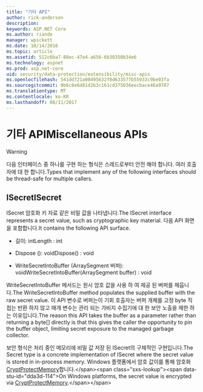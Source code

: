 ```yaml
---
title: "기타 API"
author: rick-anderson
description: 
keywords: ASP.NET Core
ms.author: riande
manager: wpickett
ms.date: 10/14/2016
ms.topic: article
ms.assetid: 512c6ba7-88ec-47e4-a656-6b30350b34e6
ms.technology: aspnet
ms.prod: asp.net-core
uid: security/data-protection/extensibility/misc-apis
ms.openlocfilehash: 541dd721a00495632f0d633577b55933c9be03fa
ms.sourcegitcommit: 0b6c8e6d81d2b3c161cd375036eecbace46a9707
ms.translationtype: MT
ms.contentlocale: ko-KR
ms.lasthandoff: 08/11/2017
---
```

# <a name="miscellaneous-apis"></a><span data-ttu-id="dda3d-103">기타 API</span><span class="sxs-lookup"><span data-stu-id="dda3d-103">Miscellaneous APIs</span></span>

<a name=data-protection-extensibility-mics-apis></a>

>[!WARNING]
> <span data-ttu-id="dda3d-104">다음 인터페이스 중 하나를 구현 하는 형식은 스레드로부터 안전 해야 합니다. 여러 호출자에 대 한 합니다.</span><span class="sxs-lookup"><span data-stu-id="dda3d-104">Types that implement any of the following interfaces should be thread-safe for multiple callers.</span></span>

## <a name="isecret"></a><span data-ttu-id="dda3d-105">ISecret</span><span class="sxs-lookup"><span data-stu-id="dda3d-105">ISecret</span></span>

<span data-ttu-id="dda3d-106">ISecret 암호화 키 자료 같은 비밀 값을 나타냅니다.</span><span class="sxs-lookup"><span data-stu-id="dda3d-106">The ISecret interface represents a secret value, such as cryptographic key material.</span></span> <span data-ttu-id="dda3d-107">다음 API 화면을 포함합니다.</span><span class="sxs-lookup"><span data-stu-id="dda3d-107">It contains the following API surface.</span></span>

* <span data-ttu-id="dda3d-108">길이: int</span><span class="sxs-lookup"><span data-stu-id="dda3d-108">Length : int</span></span>

* <span data-ttu-id="dda3d-109">Dispose (): void</span><span class="sxs-lookup"><span data-stu-id="dda3d-109">Dispose() : void</span></span>

* <span data-ttu-id="dda3d-110">WriteSecretIntoBuffer (ArraySegment<byte> 버퍼): void</span><span class="sxs-lookup"><span data-stu-id="dda3d-110">WriteSecretIntoBuffer(ArraySegment<byte> buffer) : void</span></span>

<span data-ttu-id="dda3d-111">WriteSecretIntoBuffer 메서드는 원시 암호 값을 사용 하 여 제공 된 버퍼를 채웁니다.</span><span class="sxs-lookup"><span data-stu-id="dda3d-111">The WriteSecretIntoBuffer method populates the supplied buffer with the raw secret value.</span></span> <span data-ttu-id="dda3d-112">이 API 변수로 버퍼는이 기회 호출자는 버퍼 개체를 고정 byte 직접는 반환 하지 않고 매개 변수는 관리 되는 가비지 수집기에 대 한 보안 노출을 제한 하는 이유입니다.</span><span class="sxs-lookup"><span data-stu-id="dda3d-112">The reason this API takes the buffer as a parameter rather than returning a byte[] directly is that this gives the caller the opportunity to pin the buffer object, limiting secret exposure to the managed garbage collector.</span></span>

<span data-ttu-id="dda3d-113">보안 형식은 처리 중인 메모리에 비밀 값 저장 된 ISecret의 구체적인 구현입니다.</span><span class="sxs-lookup"><span data-stu-id="dda3d-113">The Secret type is a concrete implementation of ISecret where the secret value is stored in in-process memory.</span></span> <span data-ttu-id="dda3d-114">Windows 플랫폼에서 암호 값이를 통해 암호화 [CryptProtectMemory](https://msdn.microsoft.com/library/windows/desktop/aa380262(v=vs.85).aspx)합니다.</span><span class="sxs-lookup"><span data-stu-id="dda3d-114">On Windows platforms, the secret value is encrypted via [CryptProtectMemory](https://msdn.microsoft.com/library/windows/desktop/aa380262(v=vs.85).aspx).</span></span>
